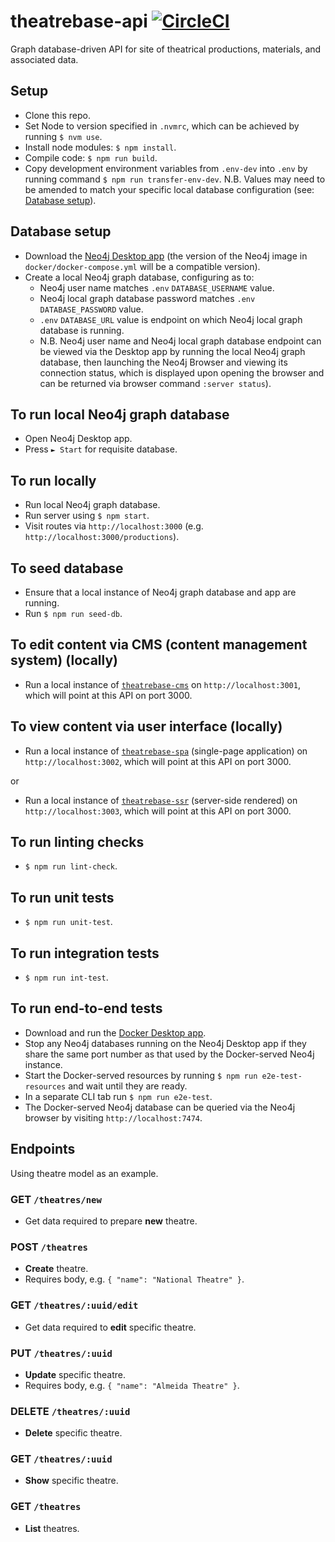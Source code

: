 # theatrebase-api [![CircleCI](https://circleci.com/gh/andygout/theatrebase-api.svg?style=svg)](https://circleci.com/gh/andygout/theatrebase-api)

Graph database-driven API for site of theatrical productions, materials, and associated data.

## Setup
- Clone this repo.
- Set Node to version specified in `.nvmrc`, which can be achieved by running `$ nvm use`.
- Install node modules: `$ npm install`.
- Compile code: `$ npm run build`.
- Copy development environment variables from `.env-dev` into `.env` by running command `$ npm run transfer-env-dev`. N.B. Values may need to be amended to match your specific local database configuration (see: [Database setup](https://github.com/andygout/theatrebase-api#user-content-database-setup)).

## Database setup
- Download the [Neo4j Desktop app](https://neo4j.com/download) (the version of the Neo4j image in `docker/docker-compose.yml` will be a compatible version).
- Create a local Neo4j graph database, configuring as to:
	- Neo4j user name matches `.env` `DATABASE_USERNAME` value.
	- Neo4j local graph database password matches `.env` `DATABASE_PASSWORD` value.
	- `.env` `DATABASE_URL` value is endpoint on which Neo4j local graph database is running.
	- N.B. Neo4j user name and Neo4j local graph database endpoint can be viewed via the Desktop app by running the local Neo4j graph database, then launching the Neo4j Browser and viewing its connection status, which is displayed upon opening the browser and can be returned via browser command `:server status`).

## To run local Neo4j graph database
- Open Neo4j Desktop app.
- Press `► Start` for requisite database.

## To run locally
- Run local Neo4j graph database.
- Run server using `$ npm start`.
- Visit routes via `http://localhost:3000` (e.g. `http://localhost:3000/productions`).

## To seed database
- Ensure that a local instance of Neo4j graph database and app are running.
- Run `$ npm run seed-db`.

## To edit content via CMS (content management system) (locally)
- Run a local instance of [`theatrebase-cms`](https://github.com/andygout/theatrebase-cms) on `http://localhost:3001`, which will point at this API on port 3000.

## To view content via user interface (locally)
- Run a local instance of [`theatrebase-spa`](https://github.com/andygout/theatrebase-spa) (single-page application) on `http://localhost:3002`, which will point at this API on port 3000.

or

- Run a local instance of [`theatrebase-ssr`](https://github.com/andygout/theatrebase-ssr) (server-side rendered) on `http://localhost:3003`, which will point at this API on port 3000.

## To run linting checks
- `$ npm run lint-check`.

## To run unit tests
- `$ npm run unit-test`.

## To run integration tests
- `$ npm run int-test`.

## To run end-to-end tests
- Download and run the [Docker Desktop app](https://www.docker.com/products/docker-desktop).
- Stop any Neo4j databases running on the Neo4j Desktop app if they share the same port number as that used by the Docker-served Neo4j instance.
- Start the Docker-served resources by running `$ npm run e2e-test-resources` and wait until they are ready.
- In a separate CLI tab run `$ npm run e2e-test`.
- The Docker-served Neo4j database can be queried via the Neo4j browser by visiting `http://localhost:7474`.

## Endpoints
Using theatre model as an example.

### GET `/theatres/new`
- Get data required to prepare **new** theatre.

### POST `/theatres`
- **Create** theatre.
- Requires body, e.g. `{ "name": "National Theatre" }`.

### GET `/theatres/:uuid/edit`
- Get data required to **edit** specific theatre.

### PUT `/theatres/:uuid`
- **Update** specific theatre.
- Requires body, e.g. `{ "name": "Almeida Theatre" }`.

### DELETE `/theatres/:uuid`
- **Delete** specific theatre.

### GET `/theatres/:uuid`
- **Show** specific theatre.

### GET `/theatres`
- **List** theatres.
